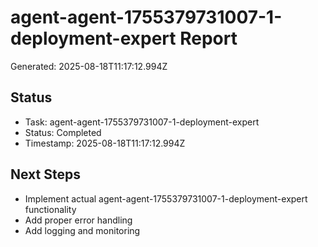 # agent-agent-1755379731007-1-deployment-expert Report

Generated: 2025-08-18T11:17:12.994Z

## Status
- Task: agent-agent-1755379731007-1-deployment-expert
- Status: Completed
- Timestamp: 2025-08-18T11:17:12.994Z

## Next Steps
- Implement actual agent-agent-1755379731007-1-deployment-expert functionality
- Add proper error handling
- Add logging and monitoring
